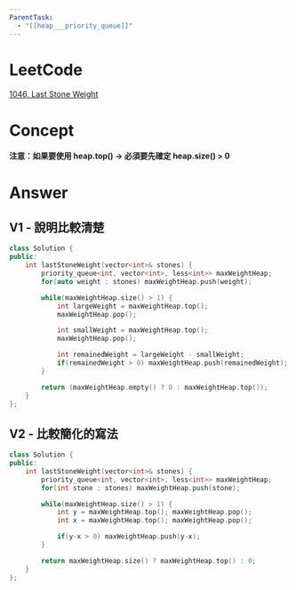 ```yaml
---
ParentTask:
  - "[[heap___priority_queue]]"
---
```


# LeetCode
[1046. Last Stone Weight](https://leetcode.com/problems/last-stone-weight/)

# Concept
**注意：如果要使用 heap.top() -> 必須要先確定 heap.size() > 0**
# Answer
## V1 - 說明比較清楚
```Cpp
class Solution {
public:
    int lastStoneWeight(vector<int>& stones) {
        priority_queue<int, vector<int>, less<int>> maxWeightHeap;
        for(auto weight : stones) maxWeightHeap.push(weight);

        while(maxWeightHeap.size() > 1) {
            int largeWeight = maxWeightHeap.top();
            maxWeightHeap.pop();

            int smallWeight = maxWeightHeap.top();
            maxWeightHeap.pop();

            int remainedWeight = largeWeight - smallWeight;
            if(remainedWeight > 0) maxWeightHeap.push(remainedWeight);
        }

        return (maxWeightHeap.empty() ? 0 : maxWeightHeap.top());
    }
};
``` 


## V2 - 比較簡化的寫法
```Cpp
class Solution {
public:
    int lastStoneWeight(vector<int>& stones) {
        priority_queue<int, vector<int>, less<int>> maxWeightHeap;
        for(int stone : stones) maxWeightHeap.push(stone);

        while(maxWeightHeap.size() > 1) {
            int y = maxWeightHeap.top(); maxWeightHeap.pop();
            int x = maxWeightHeap.top(); maxWeightHeap.pop();

            if(y-x > 0) maxWeightHeap.push(y-x);
        }

        return maxWeightHeap.size() ? maxWeightHeap.top() : 0;
    }
};
```